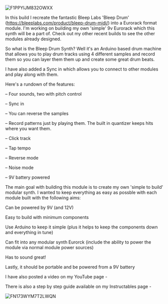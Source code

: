 ![F1PPYIJM832OWXX](https://github.com/user-attachments/assets/ce6583b1-c790-486d-bd8b-8271f86fc775)



In this build I recreate the fantastic Bleep Labs 'Bleep Drum' (https://bleeplabs.com/product/bleep-drum-midi/) into a Eurorack format module. I'm working on building my own 'simple' 9v Eurorack which this synth will be a part of.
Check out my other recent builds to see the other modules already designed.

So what is the Bleep Drum Synth? Well it's an Arduino based drum machine that allows you to play drum tracks using 4 different samples and record them so you can layer them them up and create some great drum beats.

I have also added a Sync in which allows you to connect to other modules and play along with them.

Here's a rundown of the features:

– Four sounds, two with pitch control

– Sync in

– You can reverse the samples

– Record patterns just by playing them. The built in quantizer keeps hits where you want them.

– Click track

– Tap tempo

– Reverse mode

– Noise mode

– 9V battery powered

The main goal with building this module is to create my own 'simple to build' modular synth. I wanted to keep everything as easy as possble with each module built with the following aims:

Can be powered by 9V (and 12V)

Easy to build with minimum components

Use Arduino to keep it simple (plus it helps to keep the components down and everything in tune)

Can fit into any modular synth Eurorck (include the ability to power the module via normal module power sources)

Has to sound great!

Lastly, it should be portable and be powered from a 9V battery


I have also posted a video on my YouTube page - 


There is also a step by step guide available on my Instructables page - 

![FN173WYM7T2LWQN](https://github.com/user-attachments/assets/3c29e68c-9d75-4e66-9e00-e2650b4bcf37)


